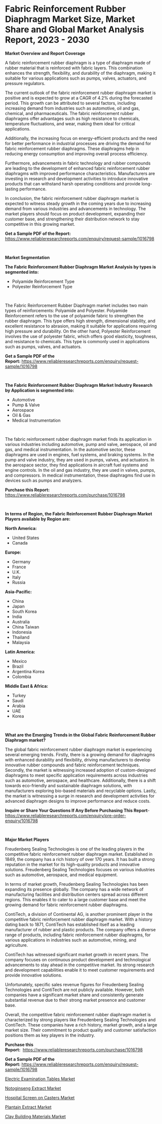 <p><h1>Fabric Reinforcement Rubber Diaphragm Market Size, Market Share and Global Market Analysis Report, 2023 - 2030</h1></p><p><strong>Market Overview and Report Coverage</strong></p>
<p><p>A fabric reinforcement rubber diaphragm is a type of diaphragm made of rubber material that is reinforced with fabric layers. This combination enhances the strength, flexibility, and durability of the diaphragm, making it suitable for various applications such as pumps, valves, actuators, and pressure regulators.</p><p>The current outlook of the fabric reinforcement rubber diaphragm market is positive and is expected to grow at a CAGR of 4.2% during the forecasted period. This growth can be attributed to several factors, including increasing demand from industries such as automotive, oil and gas, chemical, and pharmaceuticals. The fabric reinforcement rubber diaphragms offer advantages such as high resistance to chemicals, temperature fluctuations, and wear, making them ideal for critical applications.</p><p>Additionally, the increasing focus on energy-efficient products and the need for better performance in industrial processes are driving the demand for fabric reinforcement rubber diaphragms. These diaphragms help in reducing energy consumption and improving overall process efficiency.</p><p>Furthermore, advancements in fabric technology and rubber compounds are leading to the development of enhanced fabric reinforcement rubber diaphragms with improved performance characteristics. Manufacturers are investing in research and development activities to introduce innovative products that can withstand harsh operating conditions and provide long-lasting performance.</p><p>In conclusion, the fabric reinforcement rubber diaphragm market is expected to witness steady growth in the coming years due to increasing demand from various industries and advancements in technology. The market players should focus on product development, expanding their customer base, and strengthening their distribution network to stay competitive in this growing market.</p></p>
<p><strong>Get a Sample PDF of the Report:</strong> <a href="https://www.reliableresearchreports.com/enquiry/request-sample/1016798">https://www.reliableresearchreports.com/enquiry/request-sample/1016798</a></p>
<p>&nbsp;</p>
<p><strong>Market Segmentation</strong></p>
<p><strong>The Fabric Reinforcement Rubber Diaphragm Market Analysis by types is segmented into:</strong></p>
<p><ul><li>Polyamide Reinforcement Type</li><li>Polyester Reinforcement Type</li></ul></p>
<p>&nbsp;</p>
<p><p>The Fabric Reinforcement Rubber Diaphragm market includes two main types of reinforcements: Polyamide and Polyester. Polyamide Reinforcement refers to the use of polyamide fabric to strengthen the rubber diaphragm. This type offers high strength, dimensional stability, and excellent resistance to abrasion, making it suitable for applications requiring high pressure and durability. On the other hand, Polyester Reinforcement involves the use of polyester fabric, which offers good elasticity, toughness, and resistance to chemicals. This type is commonly used in applications such as pumps, valves, and actuators.</p></p>
<p><strong>Get a Sample PDF of the Report:</strong>&nbsp;<a href="https://www.reliableresearchreports.com/enquiry/request-sample/1016798">https://www.reliableresearchreports.com/enquiry/request-sample/1016798</a></p>
<p>&nbsp;</p>
<p><strong>The Fabric Reinforcement Rubber Diaphragm Market Industry Research by Application is segmented into:</strong></p>
<p><ul><li>Automotive</li><li>Pump & Valve</li><li>Aerospace</li><li>Oil & Gas</li><li>Medical Instrumentation</li></ul></p>
<p>&nbsp;</p>
<p><p>The fabric reinforcement rubber diaphragm market finds its application in various industries including automotive, pump and valve, aerospace, oil and gas, and medical instrumentation. In the automotive sector, these diaphragms are used in engines, fuel systems, and braking systems. In the pump and valve industry, they are used in pumps, valves, and actuators. In the aerospace sector, they find applications in aircraft fuel systems and engine controls. In the oil and gas industry, they are used in valves, pumps, and compressors. In medical instrumentation, these diaphragms find use in devices such as pumps and analyzers.</p></p>
<p><strong>Purchase this Report:</strong>&nbsp; <a href="https://www.reliableresearchreports.com/purchase/1016798">https://www.reliableresearchreports.com/purchase/1016798</a></p>
<p>&nbsp;</p>
<p><strong>In terms of Region, the Fabric Reinforcement Rubber Diaphragm Market Players available by Region are:</strong></p>
<p>
    <p> <strong> North America: </strong>
        <ul>
            <li>United States</li>
            <li>Canada</li>
        </ul>
        </p> 
    <p> <strong> Europe: </strong>
        <ul>
            <li>Germany</li>
            <li>France</li>
            <li>U.K.</li>
            <li>Italy</li>
            <li>Russia</li>
        </ul>
        </p> 
    <p> <strong> Asia-Pacific: </strong>
        <ul>
            <li>China</li>
            <li>Japan</li>
            <li>South Korea</li>
            <li>India</li>
            <li>Australia</li>
            <li>China Taiwan</li>
            <li>Indonesia</li>
            <li>Thailand</li>
            <li>Malaysia</li>
        </ul>
        </p> 
    <p> <strong> Latin America: </strong>
        <ul>
            <li>Mexico</li>
            <li>Brazil</li>
            <li>Argentina Korea</li>
            <li>Colombia</li>
        </ul>
        </p> 
    <p> <strong> Middle East & Africa: </strong>
        <ul>
            <li>Turkey</li>
            <li>Saudi</li>
            <li>Arabia</li>
            <li>UAE</li>
            <li>Korea</li>
        </ul>
    </p>
    </p>
<p>&nbsp;</p>
<p><strong>What are the Emerging Trends in the Global Fabric Reinforcement Rubber Diaphragm market?</strong></p>
<p><p>The global fabric reinforcement rubber diaphragm market is experiencing several emerging trends. Firstly, there is a growing demand for diaphragms with enhanced durability and flexibility, driving manufacturers to develop innovative rubber compounds and fabric reinforcement techniques. Secondly, the market is witnessing increased adoption of custom-designed diaphragms to meet specific application requirements across industries such as automotive, aerospace, and healthcare. Additionally, there is a shift towards eco-friendly and sustainable diaphragm solutions, with manufacturers exploring bio-based materials and recyclable options. Lastly, the market is witnessing a surge in research and development activities for advanced diaphragm designs to improve performance and reduce costs.</p></p>
<p><strong>Inquire or Share Your Questions If Any Before Purchasing This Report</strong>- <a href="https://www.reliableresearchreports.com/enquiry/pre-order-enquiry/1016798">https://www.reliableresearchreports.com/enquiry/pre-order-enquiry/1016798</a></p>
<p>&nbsp;</p>
<p><strong>Major Market Players</strong></p>
<p><p>Freudenberg Sealing Technologies is one of the leading players in the competitive fabric reinforcement rubber diaphragm market. Established in 1849, the company has a rich history of over 170 years. It has built a strong reputation in the market for its high-quality products and innovative solutions. Freudenberg Sealing Technologies focuses on various industries such as automotive, aerospace, and medical equipment.</p><p>In terms of market growth, Freudenberg Sealing Technologies has been expanding its presence globally. The company has a wide network of manufacturing facilities and distribution centers spread across different regions. This enables it to cater to a large customer base and meet the growing demand for fabric reinforcement rubber diaphragms.</p><p>ContiTech, a division of Continental AG, is another prominent player in the competitive fabric reinforcement rubber diaphragm market. With a history dating back to 1871, ContiTech has established itself as a leading manufacturer of rubber and plastic products. The company offers a diverse range of products, including fabric reinforcement rubber diaphragms, for various applications in industries such as automotive, mining, and agriculture.</p><p>ContiTech has witnessed significant market growth in recent years. The company focuses on continuous product development and technological advancements to stay ahead in the competitive market. Its strong research and development capabilities enable it to meet customer requirements and provide innovative solutions.</p><p>Unfortunately, specific sales revenue figures for Freudenberg Sealing Technologies and ContiTech are not publicly available. However, both companies have a significant market share and consistently generate substantial revenue due to their strong market presence and customer base.</p><p>Overall, the competitive fabric reinforcement rubber diaphragm market is characterized by strong players like Freudenberg Sealing Technologies and ContiTech. These companies have a rich history, market growth, and a large market size. Their commitment to product quality and customer satisfaction positions them as key players in the industry.</p></p>
<p><strong>Purchase this Report:</strong>&nbsp;&nbsp;<a href="https://www.reliableresearchreports.com/purchase/1016798">https://www.reliableresearchreports.com/purchase/1016798</a></p>
<p></p>
<p><strong>Get a Sample PDF of the Report:</strong>&nbsp;<a href="https://www.reliableresearchreports.com/enquiry/request-sample/1016798">https://www.reliableresearchreports.com/enquiry/request-sample/1016798</a></p>
<p><p><a href="https://www.reportprime.com/electric-examination-tables-r9203">Electric Examination Tables Market</a></p><p><a href="https://www.linkedin.com/pulse/notoginseng-extract-market-size-share-global-analysis-report-w7qoe/">Notoginseng Extract Market</a></p><p><a href="https://www.reportprime.com/hospital-screen-on-casters-r9206">Hospital Screen on Casters Market</a></p><p><a href="https://www.linkedin.com/pulse/plantain-extract-market-size-growth-forecast-from-2023-0ouge/">Plantain Extract Market</a></p><p><a href="https://medium.com/@inner.zone.room/clay-building-materials-market-size-growth-forecast-2023-2030-a0586e9171c1">Clay Building Materials Market</a></p></p>